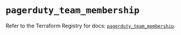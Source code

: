 # `pagerduty_team_membership`

Refer to the Terraform Registry for docs: [`pagerduty_team_membership`](https://registry.terraform.io/providers/pagerduty/pagerduty/3.27.0/docs/resources/team_membership).
